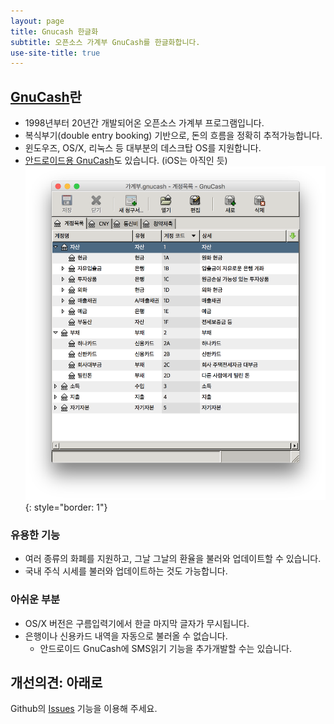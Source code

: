 ```yaml
---
layout: page
title: Gnucash 한글화
subtitle: 오픈소스 가계부 GnuCash를 한글화합니다.
use-site-title: true
---
```


<div class="main-explain-area jumbotron">

## [GnuCash](https://gnucash.org/)란
- 1998년부터 20년간 개발되어온 오픈소스 가계부 프로그램입니다.
- 복식부기(double entry booking) 기반으로, 돈의 흐름을 정확히 추적가능합니다.
- 윈도우즈, OS/X, 리눅스 등 대부분의 데스크탑 OS를 지원합니다.
- [안드로이드용 GnuCash](https://play.google.com/store/apps/details?id=org.gnucash.android)도 있습니다. (iOS는 아직인 듯)
![](/img/screenshot/initial.png){: style="border: 1"}

### 유용한 기능
- 여러 종류의 화폐를 지원하고, 그날 그날의 환율을 불러와 업데이트할 수 있습니다.
- 국내 주식 시세를 불러와 업데이트하는 것도 가능합니다.

### 아쉬운 부분
- OS/X 버전은 구름입력기에서 한글 마지막 글자가 무시됩니다.
- 은행이나 신용카드 내역을 자동으로 불러올 수 없습니다.
  - 안드로이드 GnuCash에 SMS읽기 기능을 추가개발할 수는 있습니다.

## 개선의견: 아래로
Github의 [Issues](https://github.com/GnucashKr/gnucashkr.github.io/issues) 기능을 이용해 주세요.

</div>